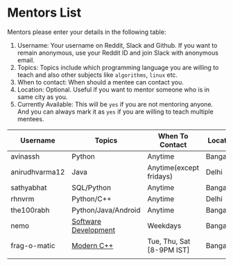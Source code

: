 # Mentors List

Mentors please enter your details in the following table:

1. Username: Your username on Reddit, Slack and Github. If you want to remain anonymous, use your Reddit ID and join Slack with anonymous email.
2. Topics: Topics include which programming language you are willing to teach and also other subjects like `algorithms`, `linux` etc.
3. When to contact: When should a mentee can contact you.
4. Location: Optional. Useful if you want to mentor someone who is in same city as you.
5. Currently Available: This will be `yes` if you are not mentoring anyone. And you can always mark it as `yes` if you are willing to teach multiple mentees.

| Username  | Topics    | When To Contact   | Location  | Currently Available   |
|---------- |--------   |-----------------  |---------- |---------------------  |
| avinassh  | Python    | Anytime           | Bangalore | No                   |
| anirudhvarma12         |  Java         |  Anytime(except fridays)                 | Delhi          | yes                     |
| sathyabhat| SQL/Python| Anytime           | Bangalore | Yes                   |
| rhnvrm    | Python/C++| Anytime           | Delhi     | Yes                   |
| the100rabh    | Python/Java/Android | Anytime           | Bangalore     | Yes                   |
| nemo      | [Software Development](curriculum/experimental-software-development.md) | Weekdays | Bangalore |Yes |
| frag-o-matic      | [Modern C++](curriculum/experimental-cpp.md) | Tue, Thu, Sat [8-9PM IST] | Bangalore |Yes |
|            |          |                   |           |                       |
